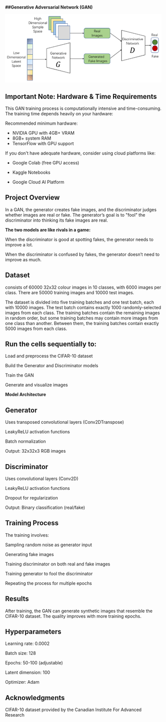 **##Generative Adversarial Network (GAN)**

![alt text](image.png)

## Important Note: Hardware & Time Requirements

This GAN training process is computationally intensive and time-consuming. The training time depends heavily on your hardware:

Recommended minimum hardware:

- NVIDIA GPU with 4GB+ VRAM
- 8GB+ system RAM
- TensorFlow with GPU support

If you don't have adequate hardware, consider using cloud platforms like:

- Google Colab (free GPU access)

- Kaggle Notebooks

- Google Cloud AI Platform

## Project Overview
In a GAN, the generator creates fake images, and the discriminator judges whether images are real or fake. The generator’s goal is to "fool" the discriminator into thinking its fake images are real.

**The two models are like rivals in a game:**

When the discriminator is good at spotting fakes, the generator needs to improve a lot.

When the discriminator is confused by fakes, the generator doesn’t need to improve as much.

## Dataset
consists of 60000 32x32 colour images in 10 classes, with 6000 images per class. There are 50000 training images and 10000 test images.

The dataset is divided into five training batches and one test batch, each with 10000 images. The test batch contains exactly 1000 randomly-selected images from each class. The training batches contain the remaining images in random order, but some training batches may contain more images from one class than another. Between them, the training batches contain exactly 5000 images from each class.

## Run the cells sequentially to:

Load and preprocess the CIFAR-10 dataset

Build the Generator and Discriminator models

Train the GAN

Generate and visualize  images

**Model Architecture**

## Generator

Uses transposed convolutional layers (Conv2DTranspose)

LeakyReLU activation functions

Batch normalization

Output: 32x32x3 RGB images

## Discriminator

Uses convolutional layers (Conv2D)

LeakyReLU activation functions

Dropout for regularization

Output: Binary classification (real/fake)

## Training Process

The training involves:

Sampling random noise as generator input

Generating fake images

Training discriminator on both real and fake images

Training generator to fool the discriminator

Repeating the process for multiple epochs

## Results

After training, the GAN can generate synthetic images that resemble the CIFAR-10 dataset. The quality improves with more training epochs.

## Hyperparameters

Learning rate: 0.0002

Batch size: 128

Epochs: 50-100 (adjustable)

Latent dimension: 100

Optimizer: Adam

## Acknowledgments
CIFAR-10 dataset provided by the Canadian Institute For Advanced Research